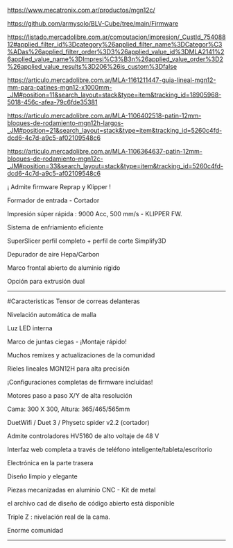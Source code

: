 https://www.mecatronix.com.ar/productos/mgn12c/


https://github.com/armysolo/BLV-Cube/tree/main/Firmware


https://listado.mercadolibre.com.ar/computacion/impresion/_CustId_75408812#applied_filter_id%3Dcategory%26applied_filter_name%3DCategor%C3%ADas%26applied_filter_order%3D3%26applied_value_id%3DMLA2141%26applied_value_name%3DImpresi%C3%B3n%26applied_value_order%3D2%26applied_value_results%3D206%26is_custom%3Dfalse

https://articulo.mercadolibre.com.ar/MLA-1161211447-guia-lineal-mgn12-mm-para-patines-mgn12-x1000mm-_JM#position=11&search_layout=stack&type=item&tracking_id=18905968-5018-456c-afea-79c6fde35381

https://articulo.mercadolibre.com.ar/MLA-1106402518-patin-12mm-bloques-de-rodamiento-mgn12h-largos-_JM#position=21&search_layout=stack&type=item&tracking_id=5260c4fd-dcd6-4c7d-a9c5-af02109548c6

https://articulo.mercadolibre.com.ar/MLA-1106364637-patin-12mm-bloques-de-rodamiento-mgn12c-_JM#position=33&search_layout=stack&type=item&tracking_id=5260c4fd-dcd6-4c7d-a9c5-af02109548c6


¡ Admite firmware Reprap y Klipper !

Formador de entrada - Cortador

Impresión súper rápida : 9000 Acc, 500 mm/s - KLIPPER FW.

Sistema de enfriamiento eficiente

SuperSlicer perfil completo + perfil de corte Simplify3D

Depurador de aire Hepa/Carbon

Marco frontal abierto de aluminio rígido

Opción para extrusión dual

***
#Caracteristicas
Tensor de correas delanteras

Nivelación automática de malla

Luz LED interna

Marco de juntas ciegas - ¡Montaje rápido!

Muchos remixes y actualizaciones de la comunidad 

Rieles lineales MGN12H para alta precisión

¡Configuraciones completas de firmware incluidas!

Motores paso a paso X/Y de alta resolución

Cama: 300 X 300, Altura: 365/465/565mm

DuetWifi / Duet 3 / Physetc spider v2.2 (cortador)

Admite controladores HV5160 de alto voltaje de 48 V 

Interfaz web completa a través de teléfono inteligente/tableta/escritorio

Electrónica en la parte trasera

Diseño limpio y elegante

Piezas mecanizadas en aluminio CNC -  Kit de metal

el archivo cad de diseño de código abierto está disponible

Triple Z : nivelación real de la cama.

Enorme comunidad
***
